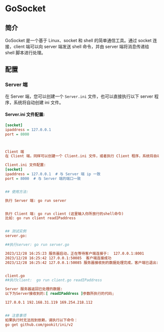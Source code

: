 # GoSocket

## 简介

GoSocket 是一个基于 Linux、socket 和 shell 的简单通信工具。通过 socket 连接，client 端可以向 server 端发送 shell 命令，并由 server 端将消息传递给 shell 脚本进行处理。

## 配置

### Server 端

在 Server 端，您可以创建一个 `Server.ini` 文件，也可以直接执行以下 server 程序，系统将自动创建 ini 文件。

#### Server.ini 文件配置:

```ini
[socket]
ipaddress = 127.0.0.1
port = 8000



Client 端
在 Client 端，同样可以创建一个 Client.ini 文件，或者执行 Client 程序，系统将自动创建 ini 文件。

Client.ini 文件配置:
[socket]
ipaddress = 127.0.0.1  # 与 Server 端 ip 一致
port = 8000  # 与 Server 端的端口一致


## 使用方法:

执行 Server 端: go run server


执行 Client 端: go run client (这里输入你所放行的shell命令)
比如: go run client readIPaddress


## 测试实例
server.go:

##执行server: go run server.go

2023/12/28 16:25:23 服务器启动，正在等待客户端连接于:  127.0.0.1:8001
2023/12/28 16:25:42 127.0.0.1:50085  客户端连接成功
2023/12/28 16:25:42 127.0.0.1:50085 服务器接收到的数据处理完成，客户端已退出:  EOF


client.go
##执行client:  go run client.go readIPaddress

Server 服务器返回已处理的数据:
以下为Server接收到的:[ readIPaddress ]参数所执行的代码;

127.0.0.1 192.168.31.119 169.254.218.112


## 注意事项
如果执行时无法找到依赖，请执行以下命令：
go get github.com/gookit/ini/v2



